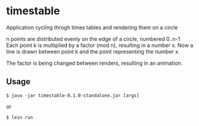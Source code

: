 # timestable

Application cycling throgh times tables and rendering them on a circle

n points are distributed evenly on the edge of a circle, numbered 0..n-1
Each point k is multiplied by a factor (mod n), resulting in a number x. Now a
line is drawn between point k and the point representing the number x.

The factor is being changed between renders, resulting in an animation.

## Usage

    $ java -jar timestable-0.1.0-standalone.jar [args]

or

    $ lein run
